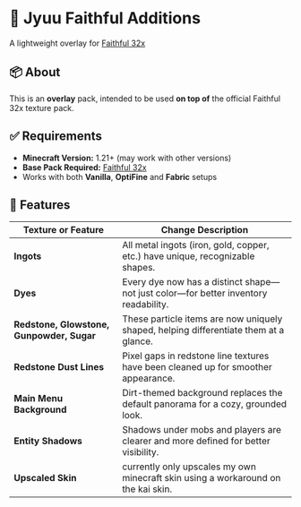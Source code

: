 # 🎨 Jyuu Faithful Additions

A lightweight overlay for [Faithful 32x](https://faithfulpack.net/) 

## 📦 About

This is an **overlay** pack, intended to be used **on top of** the official Faithful 32x texture pack.

## ✅ Requirements

* **Minecraft Version:** 1.21+ (may work with other versions)
* **Base Pack Required:** [Faithful 32x](https://faithfulpack.net/)
* Works with both **Vanilla**, **OptiFine** and **Fabric** setups

## 🎨 Features

| Texture or Feature                          | Change Description                                                                    |
| ------------------------------------------- | ------------------------------------------------------------------------------------- |
|  **Ingots**                              | All metal ingots (iron, gold, copper, etc.) have unique, recognizable shapes.         |
|  **Dyes**                                 | Every dye now has a distinct shape—not just color—for better inventory readability.   |
|  **Redstone, Glowstone, Gunpowder, Sugar** | These particle items are now uniquely shaped, helping differentiate them at a glance. |
|  **Redstone Dust Lines**                  | Pixel gaps in redstone line textures have been cleaned up for smoother appearance.    |
|  **Main Menu Background**                 | Dirt-themed background replaces the default panorama for a cozy, grounded look.       |
|  **Entity Shadows**                       | Shadows under mobs and players are clearer and more defined for better visibility.    |
|  **Upscaled Skin**                       | currently only upscales my own minecraft skin using a workaround on the kai skin.    |


